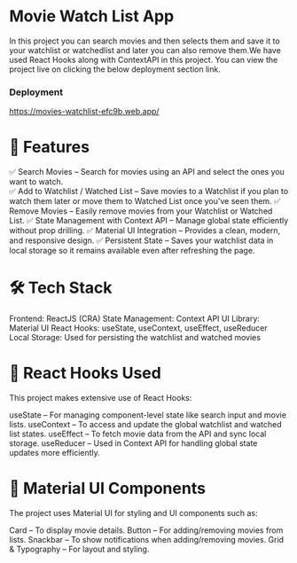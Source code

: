 # Movie Watch List App
In this project you can search movies and then selects them and save it to your watchlist or watchedlist and later you can also remove them.We have used React Hooks along with ContextAPI in this project.
You can view the project live on clicking the below deployment section link. 
### Deployment
https://movies-watchlist-efc9b.web.app/

# 🌟 Features
 ✅ Search Movies – Search for movies using an API and select the ones you want to watch.   
 ✅ Add to Watchlist / Watched List – Save movies to a Watchlist if you plan to watch them later or move them to Watched List once you've seen them.
 ✅ Remove Movies – Easily remove movies from your Watchlist or Watched List.
 ✅ State Management with Context API – Manage global state efficiently without prop drilling.
 ✅ Material UI Integration – Provides a clean, modern, and responsive design.
 ✅ Persistent State – Saves your watchlist data in local storage so it remains available even after refreshing the page.

# 🛠️ Tech Stack
Frontend: ReactJS (CRA)
State Management: Context API
UI Library: Material UI
React Hooks: useState, useContext, useEffect, useReducer
Local Storage: Used for persisting the watchlist and watched movies

# 📜 React Hooks Used
This project makes extensive use of React Hooks:

useState – For managing component-level state like search input and movie lists.
useContext – To access and update the global watchlist and watched list states.
useEffect – To fetch movie data from the API and sync local storage.
useReducer – Used in Context API for handling global state updates more efficiently.

# 🎨 Material UI Components
The project uses Material UI for styling and UI components such as:

Card – To display movie details.
Button – For adding/removing movies from lists.
Snackbar – To show notifications when adding/removing movies.
Grid & Typography – For layout and styling.

